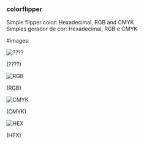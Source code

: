 ### colorflipper

Simple flipper color:  Hexadecimal, RGB and CMYK
<br>
Simples gerador de cor: Hexadecimal, RGB e CMYK

#images:

![????](https://i.postimg.cc/Wz9QLR6q/Screen-Shot-2020-07-21-at-20-02-07.png)

(????)


![RGB](https://i.postimg.cc/wx0KsJ8x/Screen-Shot-2020-07-21-at-20-02-21.png)

(RGB)


![CMYK](https://i.postimg.cc/5N0h50bB/Screen-Shot-2020-07-21-at-20-02-30.png)

(CMYK)


![HEX](https://i.postimg.cc/PrRBSj5B/Screen-Shot-2020-07-21-at-20-02-37.png)

(HEX)
